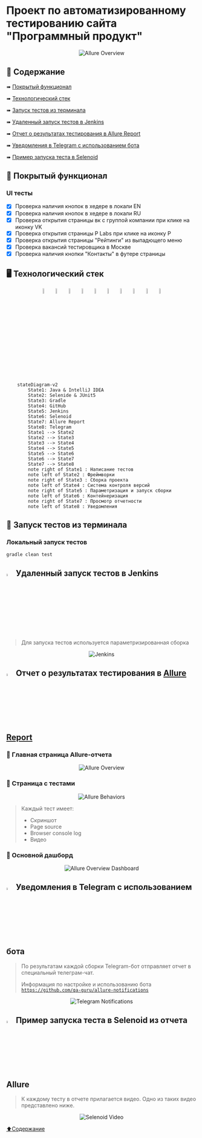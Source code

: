 # Проект по автоматизированному тестированию сайта "Программный продукт"

<p align="center">
<img title="Allure Overview" src="images/screenshots/Main_page.png">
</p>

## :bookmark_tabs:    Содержание

➠ [Покрытый функционал](#checkered_flag-покрытый-функционал)

➠ [Технологический стек](#desktop_computer-Технологический-стек)

➠ [Запуск тестов из терминала](#key-запуск-тестов-из-терминала)

➠ [Удаленный запуск тестов в Jenkins](#удаленный-запуск-тестов)

➠ [Отчет о результатах тестирования в Allure Report](#-отчет-о-результатах-тестирования-в-allure-report)

➠ [Уведомления в Telegram с использованием бота](#-уведомления-в-telegram-с-использованием-бота)

➠ [Пример запуска теста в Selenoid](#-Пример-запуска-теста-в-Selenoid-из-отчета-Allure)
## <a name="checkered_flag-покрытый-функционал"></a>:checkered_flag: Покрытый функционал

### UI тесты

- [x] Проверка наличия кнопок в хедере в локали EN
- [x] Проверка наличия кнопок в хедере в локали RU
- [x] Проверка открытия страницы вк с группой компании при клике на иконку VK
- [x] Проверка открытия страницы P Labs при клике на иконку P
- [x] Проверка открытия страницы "Рейтинги" из выпадющего меню
- [x] Проверка вакансий тестировщика в Москве
- [x] Проверка наличия кнопки "Контакты" в футере страницы

## <a name="desktop_computer-Технологический стек"></a>:desktop_computer: Технологический стек

<p align="center">
<img width="6%" title="IntelliJ IDEA" src="images/logo/Intelij_IDEA.svg">
<img width="6%" title="Java" src="images/logo/Java.svg">
<img width="6%" title="JUnit5" src="images/logo/JUnit5.svg">
<img width="6%" title="Selenide" src="images/logo/Selenide.svg">
<img width="6%" title="Gradle" src="images/logo/Gradle.svg">
<img width="6%" title="GitHub" src="images/logo/GitHub.svg">
<img width="6%" title="Jenkins" src="images/logo/Jenkins.svg">
<img width="6%" title="Selenoid" src="images/logo/Selenoid.svg">
<img width="6%" title="Allure Report" src="images/logo/Allure_Report.svg">
<img width="6%" title="Telegram" src="images/logo/Telegram.svg">
</p>

```mermaid        
    stateDiagram-v2
        State1: Java & IntelliJ IDEA
        State2: Selenide & JUnit5
        State3: Gradle
        State4: GitHub
        State5: Jenkins
        State6: Selenoid
        State7: Allure Report
        State8: Telegram
        State1 --> State2
        State2 --> State3
        State3 --> State4
        State4 --> State5
        State5 --> State6
        State6 --> State7
        State7 --> State8
        note right of State1 : Написание тестов
        note left of State2 : Фреймворки
        note right of State3 : Сборка проекта
        note left of State4 : Система контроля версий 
        note right of State5 : Параметризация и запуск сборки
        note left of State6 : Контейнеризация
        note right of State7 : Просмотр отчетности
        note left of State8 : Уведомления
```
## :key: Запуск тестов из терминала

### Локальный запуск тестов

```
gradle clean test
```

## <img width="4%" title="Jenkins" src="images/logo/Jenkins.svg"> Удаленный запуск тестов в Jenkins

> Для запуска тестов используется параметризированная сборка
<p align="center">
<img title="Jenkins" src="images/screenshots/Project_build_in_Jenkins.png">
</p>

## <img width="4%" title="Allure Report" src="images/logo/Allure_Report.svg"> Отчет о результатах тестирования в [Allure Report](https://jenkins.autotests.cloud/job/C16-leshkakuff-software_product_project/allure/)

### :large_orange_diamond: Главная страница Allure-отчета

<p align="center">
<img title="Allure Overview" src="images/screenshots/Main_page_allure_report.png">
</p>

### :large_orange_diamond: Страница с тестами

<p align="center">
<img title="Allure Behaviors" src="images/screenshots/Tests_of_allure.png">
</p>

> Каждый тест имеет:
> - Скриншот
>- Page source
>- Browser console log
>- Видео

### :large_orange_diamond: Основной дашборд

<p align="center">
<img title="Allure Overview Dashboard" src="images/screenshots/Charts_of_allure.png">
</p>

## <img width="4%" title="Telegram" src="images/logo/Telegram.svg"> Уведомления в Telegram с использованием бота

> По результатам каждой сборки Telegram-бот отправляет отчет в специальный телеграм-чат. 
>
> Информация по настройке и использованию бота <code>https://github.com/qa-guru/allure-notifications</code>

<p align="center">
<img title="Telegram Notifications" src="images/screenshots/Report_of_telegram.png">
</p>

## <img width="4%" title="Selenoid" src="images/logo/Selenoid.svg"> Пример запуска теста в Selenoid из отчета Allure

> К каждому тесту в отчете прилагается видео. Одно из таких видео представлено ниже.
<p align="center">
  <img title="Selenoid Video" src="images/gif/Test_selenoid_video.gif">
</p>

[:arrow_up:Содержание](#Содержание)
